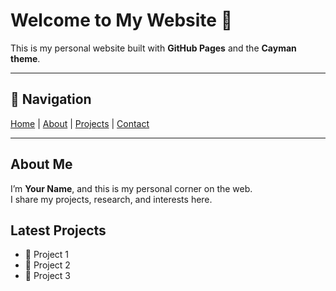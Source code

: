 
# Welcome to My Website 👋

This is my personal website built with **GitHub Pages** and the **Cayman theme**.

---

## 🔗 Navigation
[Home](/) | [About](about.md) | [Projects](projects.md) | [Contact](contact.md)

---

## About Me
I’m **Your Name**, and this is my personal corner on the web.  
I share my projects, research, and interests here.

## Latest Projects
- 🚀 Project 1
- 📡 Project 2
- 🤖 Project 3
